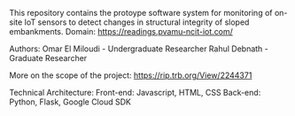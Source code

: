 This repository contains the protoype software system for monitoring of on-site IoT sensors to detect changes in structural integrity of sloped embankments.
Domain: https://readings.pvamu-ncit-iot.com/

Authors:
Omar El Miloudi - Undergraduate Researcher
Rahul Debnath - Graduate Researcher

More on the scope of the project:
https://rip.trb.org/View/2244371

Technical Architecture:
Front-end: Javascript, HTML, CSS
Back-end: Python, Flask, Google Cloud SDK
